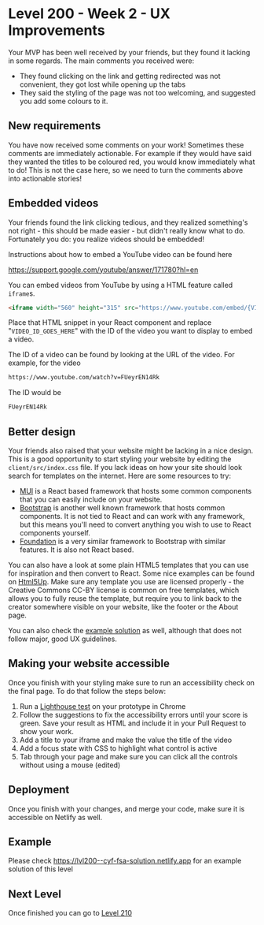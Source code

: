 # Level 200 - Week 2 - UX Improvements

Your MVP has been well received by your friends, but they found it lacking in some regards. The main comments you received were:

- They found clicking on the link and getting redirected was not convenient, they got lost while opening up the tabs
- They said the styling of the page was not too welcoming, and suggested you add some colours to it.

## New requirements

You have now received some comments on your work! Sometimes these comments are immediately actionable. For example if they would have said they wanted the titles to be coloured red, you would know immediately what to do! This is not the case here, so we need to turn the comments above into actionable stories!

## Embedded videos

Your friends found the link clicking tedious, and they realized something's not right - this should be made easier - but didn't really know what to do. Fortunately you do: you realize videos should be embedded!

Instructions about how to embed a YouTube video can be found here

https://support.google.com/youtube/answer/171780?hl=en

You can embed videos from YouTube by using a HTML feature called `iframe`s.

```HTML
<iframe width="560" height="315" src="https://www.youtube.com/embed/{VIDEO_ID_GOES_HERE}" title="YouTube video player" frameBorder="0" allow="accelerometer; autoplay; clipboard-write; encrypted-media; gyroscope; picture-in-picture" allowFullScreen></iframe>
```

Place that HTML snippet in your React component and replace "`VIDEO_ID_GOES_HERE`" with the ID of the video you want to display to embed a video.

The ID of a video can be found by looking at the URL of the video. For example, for the video

```html
https://www.youtube.com/watch?v=FUeyrEN14Rk
```

The ID would be

```html
FUeyrEN14Rk
```

## Better design

Your friends also raised that your website might be lacking in a nice design. This is a good opportunity to start styling your website by editing the `client/src/index.css` file. If you lack ideas on how your site should look search for templates on the internet. Here are some resources to try:

- [MUI](https://mui.com/) is a React based framework that hosts some common components that you can easily include on your website.
- [Bootstrap](https://getbootstrap.com/) is another well known framework that hosts common components. It is not tied to React and can work with any framework, but this means you'll need to convert anything you wish to use to React components yourself.
- [Foundation](https://get.foundation/sites/docs/installation.html) is a very similar framework to Bootstrap with similar features. It is also not React based.

You can also have a look at some plain HTML5 templates that you can use for inspiration and then convert to React. Some nice examples can be found on [Html5Up](https://html5up.net/). Make sure any template you use are licensed properly - the Creative Commons CC-BY license is common on free templates, which allows you to fully reuse the template, but require you to link back to the creator somewhere visible on your website, like the footer or the About page.

You can also check the [example solution](https://cyf-fsa-solution.netlify.app/) as well, although that does not follow major, good UX guidelines.

## Making your website accessible

Once you finish with your styling make sure to run an accessibility check on the final page. To do that follow the steps below:

1. Run a [Lighthouse test](https://supercooldesign.co.uk/blog/how-to-run-a-lighthouse-audit) on your prototype in Chrome
2. Follow the suggestions to fix the accessibility errors until your score is green. Save your result as HTML and include it in your Pull Request to show your work.
3. Add a title to your iframe and make the value the title of the video
4. Add a focus state with CSS to highlight what control is active
5. Tab through your page and make sure you can click all the controls without using a mouse (edited)

## Deployment

Once you finish with your changes, and merge your code, make sure it is accessible on Netlify as well.

## Example

Please check https://lvl200--cyf-fsa-solution.netlify.app for an example solution of this level

## Next Level

Once finished you can go to [Level 210](./210.md)
